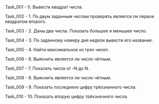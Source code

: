 Task_001 - 0. Вывести квадрат числа.

Task_002 - 1. По двум заданным числам проверять является ли первое квадратом второго.

Task_003 - 2. Даны два числа. Показать большее и меньшее число.

Task_004 - 3. По заданному номеру дня недели вывести его название.

Task_005 - 4. Найти максимальное из трех чисел.

Task_006 - 6. Выяснить является ли число чётным.

Task_007 - 7. Показать числа от -N до N.

Task_008 - 8. Выяснить является ли число чётным.

Task_009 - 9. Показать последнюю цифру трёхзначного числа.

Task_010 - 10. Показать вторую цифру трёхзначного числа.
